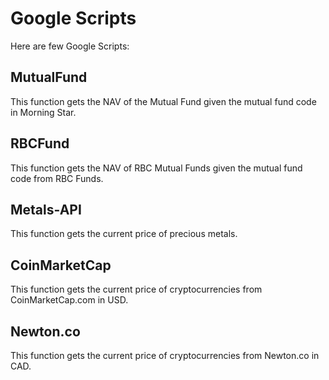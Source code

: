 # Google Scripts
Here are few Google Scripts:

## MutualFund
This function gets the NAV of the Mutual Fund given the mutual fund code in Morning Star.

## RBCFund
This function gets the NAV of RBC Mutual Funds given the mutual fund code from RBC Funds.

## Metals-API
This function gets the current price of precious metals.

## CoinMarketCap
This function gets the current price of cryptocurrencies from CoinMarketCap.com in USD.

## Newton.co
This function gets the current price of cryptocurrencies from Newton.co in CAD.
